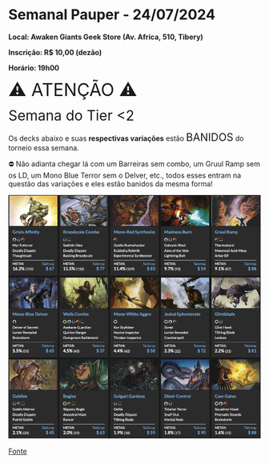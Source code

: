 # Semanal Pauper - 24/07/2024

**Local: Awaken Giants Geek Store (Av. Africa, 510, Tibery)**

**Inscrição: R$ 10,00 (dezão)**

**Horário: 19h00**

<span style="font-size:2.5em;">⚠️ ATENÇÃO ⚠️</span>

<span style="font-size:2em;">Semana do Tier <2</span>

Os decks abaixo e suas **respectivas variações** estão <span style="font-size:1.5em;">BANIDOS</span> do torneio essa semana.

⛔️ Não adianta chegar lá com um Barreiras sem combo, um Gruul Ramp sem os LD, um Mono Blue Terror sem o Delver, etc., todos esses entram na questão das variações e eles estão banidos da mesma forma!

![invalid decks](./invalid_decks.png)

[Fonte](https://www.mtggoldfish.com/metagame/pauper#paper)
